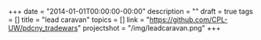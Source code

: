 +++
date = "2014-01-01T00:00:00-00:00"
description = ""
draft = true
tags = []
title = "lead caravan"
topics = []
link = "https://github.com/CPL-UW/pdcny_tradewars"
projectshot = "/img/leadcaravan.png"
+++
